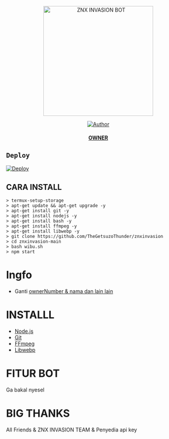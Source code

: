 <div align="center">
<img src="https://d.top4top.io/p_2087chafk2.jpg" alt="ZNX INVASION BOT" width="300" />

>
>
>
</div>
<p align="center">
  <a href="https://github.com/TheGetsuzoThunder"><img title="Author" src="https://img.shields.io/badge/ThunderX7-ZNX%20INVASION-red" /></a>
  <h4 align="center">
  <a
  <a href="https://wa.me/62853338317160">OWNER</a>
</h4>
</p>

## ```Deploy```



[![Deploy](https://www.herokucdn.com/deploy/button.svg)](https://heroku.com/deploy?template=https://github.com/rasssya76/znxinvasion/tree/patch-1/)

## CARA INSTALL
```
> termux-setup-storage
> apt-get update && apt-get upgrade -y
> apt-get install git -y
> apt-get install nodejs -y 
> apt-get install bash -y
> apt-get install ffmpeg -y
> apt-get install libwebp -y
> git clone https://github.com/TheGetsuzoThunder/znxinvasion
> cd znxinvasion-main
> bash wibu.sh
> npm start
```

# Ingfo
- Ganti [ownerNumber & nama dan lain lain](https://github.com/TheGetsuzoThunder/znxinvasion/blob/master/lib/settings.json)

# INSTALLL
* [Node.js](https://nodejs.org/en/)
* [Git](https://git-scm.com/downloads)
* [FFmpeg](https://github.com/BtbN/FFmpeg-Builds/releases/download/autobuild-2020-12-08-13-03/ffmpeg-n4.3.1-26-gca55240b8c-win64-gpl-4.3.zip)
* [Libwebp](https://developers.google.com/speed/webp/download)

# FITUR BOT
Ga bakal nyesel


# BIG THANKS
All Friends & ZNX INVASION TEAM & Penyedia api key
